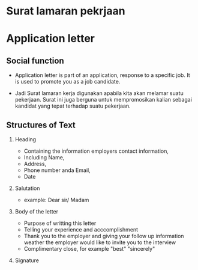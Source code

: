 # Surat lamaran pekrjaan
# Application letter

## Social function
- Application letter is part of an application, response to a specific job. It is used to promote you as a job candidate.

- Jadi Surat lamaran kerja digunakan apabila kita akan melamar suatu pekerjaan. 
Surat ini juga berguna untuk mempromosikan kalian sebagai kandidat yang tepat terhadap suatu pekerjaan.


## Structures of Text
1. Heading
	- Containing the information employers contact information, 
	- Including Name, 
	- Address, 
	- Phone number anda Email, 
	- Date 

2. Salutation
	- example: Dear sir/ Madam

3. Body of the letter
	- Purpose of writting this letter 
	- Telling your experience and acccomplishment
	- Thank you to the employer and giving your follow up
		information weather the employer would like to invite you to the interview
	- Complimentary close, for example "best" "sincerely"

4. Signature
